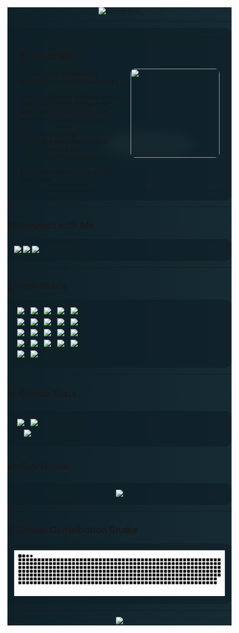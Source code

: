 <!-- Background with Moving Clouds -->
<div style="position:relative;">
  <div style="position:absolute; top:0; left:0; width:100%; height:100%; z-index:-1; overflow:hidden;">
    <div style="position:absolute; top:0; left:0; width:500%; height:100%; background: linear-gradient(to right, #0f2027, #203a43, #2c5364); animation: cloudMove 60s linear infinite;">
      <div style="position:absolute; top:20%; left:0; width:100%; height:100%;">
        <div style="position:absolute; width:200px; height:60px; background:rgba(255,255,255,0.1); border-radius:50%; filter:blur(10px); left:10%;"></div>
        <div style="position:absolute; width:300px; height:80px; background:rgba(255,255,255,0.15); border-radius:50%; filter:blur(12px); left:30%; top:30%;"></div>
        <div style="position:absolute; width:250px; height:70px; background:rgba(255,255,255,0.1); border-radius:50%; filter:blur(8px); left:50%; top:15%;"></div>
        <div style="position:absolute; width:180px; height:50px; background:rgba(255,255,255,0.1); border-radius:50%; filter:blur(6px); left:70%; top:25%;"></div>
        <div style="position:absolute; width:350px; height:90px; background:rgba(255,255,255,0.1); border-radius:50%; filter:blur(15px); left:90%; top:10%;"></div>
      </div>
    </div>
  </div>

  <style>
    @keyframes cloudMove {
      0% { transform: translateX(0); }
      100% { transform: translateX(-40%); }
    }
  </style>

<!-- Header Typing Animation -->
<div align="center" style="position:relative; z-index:1;">
  <img src="https://readme-typing-svg.herokuapp.com?font=Fira+Code&duration=3000&pause=1000&color=00F7FF&center=true&vCenter=true&width=500&lines=Hey+I'm+Keshav+S;Fullstack+Dev+%7C+ML+%26+IoT+Enthusiast;Welcome+to+my+GitHub+space+%F0%9F%92%AB" alt="Typing SVG" />
</div>

---

<table style="background:rgba(15,32,39,0.7); backdrop-filter:blur(5px); border-radius:15px; padding:20px; position:relative; z-index:1;">
  <tr>
    <td width="65%">
      <h2>💫 About Me</h2>
      <p>
        I'm <strong>Keshav S</strong>, a passionate developer and curious builder. 👨‍💻<br><br>
        I love engineering solutions across layers — frontend UI, backend APIs, hardware with logic, and smart ML-powered systems.<br><br>
        Currently exploring:<br>
        ▸ Full Stack Web Development<br>
        ▸ Embedded AI & IoT<br>
        ▸ Real-world ML Applications<br><br>
        🤝 Open to collaborations and cool tech ideas!
      </p>
    </td>
    <td align="center">
      <img src="https://media3.giphy.com/media/FcqKy4Kj7XOK0hCW4g/giphy.gif" width="200px" height="200px" style="border-radius:10px;" />
    </td>
  </tr>
</table>

---

## 🌐 Connect with Me  
<p style="background:rgba(15,32,39,0.7); backdrop-filter:blur(5px); border-radius:15px; padding:15px; position:relative; z-index:1;">
  <a href="mailto:kodewithkeshav@gmail.com"><img src="https://img.shields.io/badge/Gmail-D14836?style=for-the-badge&logo=gmail&logoColor=white"/></a>
  <a href="https://instagram.com/_.keshav1023.___"><img src="https://img.shields.io/badge/Instagram-%23E4405F.svg?style=for-the-badge&logo=Instagram&logoColor=white"/></a>
  <a href="https://linkedin.com/in/keshav-s-545345266"><img src="https://img.shields.io/badge/LinkedIn-%230077B5.svg?style=for-the-badge&logo=linkedin&logoColor=white"/></a>
</p>

---

## 🧰 Tech Stack

<table style="background:rgba(15,32,39,0.7); backdrop-filter:blur(5px); border-radius:15px; padding:15px; position:relative; z-index:1;">
  <tr>
    <td><img src="https://img.shields.io/badge/C-%2300599C.svg?style=for-the-badge&logo=c&logoColor=white"/></td>
    <td><img src="https://img.shields.io/badge/C++-%2300599C.svg?style=for-the-badge&logo=c%2B%2B&logoColor=white"/></td>
    <td><img src="https://img.shields.io/badge/Python-3670A0?style=for-the-badge&logo=python&logoColor=ffdd54"/></td>
    <td><img src="https://img.shields.io/badge/Java-%23ED8B00.svg?style=for-the-badge&logo=openjdk&logoColor=white"/></td>
    <td><img src="https://img.shields.io/badge/Dart-%230175C2.svg?style=for-the-badge&logo=dart&logoColor=white"/></td>
  </tr>
  <tr>
    <td><img src="https://img.shields.io/badge/HTML5-%23E34F26.svg?style=for-the-badge&logo=html5&logoColor=white"/></td>
    <td><img src="https://img.shields.io/badge/CSS3-%231572B6.svg?style=for-the-badge&logo=css3&logoColor=white"/></td>
    <td><img src="https://img.shields.io/badge/JavaScript-%23323330.svg?style=for-the-badge&logo=javascript&logoColor=%23F7DF1E"/></td>
    <td><img src="https://img.shields.io/badge/React-%2320232a.svg?style=for-the-badge&logo=react&logoColor=%2361DAFB"/></td>
    <td><img src="https://img.shields.io/badge/Flutter-%2302569B.svg?style=for-the-badge&logo=Flutter&logoColor=white"/></td>
  </tr>
  <tr>
    <td><img src="https://img.shields.io/badge/Node.js-6DA55F?style=for-the-badge&logo=node.js&logoColor=white"/></td>
    <td><img src="https://img.shields.io/badge/Express.js-%23404d59.svg?style=for-the-badge&logo=express&logoColor=%2361DAFB"/></td>
    <td><img src="https://img.shields.io/badge/MongoDB-%234ea94b.svg?style=for-the-badge&logo=mongodb&logoColor=white"/></td>
    <td><img src="https://img.shields.io/badge/MySQL-4479A1.svg?style=for-the-badge&logo=mysql&logoColor=white"/></td>
    <td><img src="https://img.shields.io/badge/Firebase-a08021?style=for-the-badge&logo=firebase&logoColor=ffcd34"/></td>
  </tr>
  <tr>
    <td><img src="https://img.shields.io/badge/TailwindCSS-%2338B2AC.svg?style=for-the-badge&logo=tailwind-css&logoColor=white"/></td>
    <td><img src="https://img.shields.io/badge/Bootstrap-%238511FA.svg?style=for-the-badge&logo=bootstrap&logoColor=white"/></td>
    <td><img src="https://img.shields.io/badge/OpenCV-%23white.svg?style=for-the-badge&logo=opencv&logoColor=white"/></td>
    <td><img src="https://img.shields.io/badge/TensorFlow-%23FF6F00.svg?style=for-the-badge&logo=TensorFlow&logoColor=white"/></td>
    <td><img src="https://img.shields.io/badge/Numpy-%23013243.svg?style=for-the-badge&logo=numpy&logoColor=white"/></td>
  </tr>
  <tr>
    <td><img src="https://img.shields.io/badge/Pandas-%23150458.svg?style=for-the-badge&logo=pandas&logoColor=white"/></td>
    <td><img src="https://img.shields.io/badge/Matplotlib-%23ffffff.svg?style=for-the-badge&logo=Matplotlib&logoColor=black"/></td>
  </tr>
</table>

---

## 📊 GitHub Stats  

<div align="center" style="position:relative; z-index:1;">

  <table style="background:rgba(15,32,39,0.7); backdrop-filter:blur(5px); border-radius:15px; padding:15px;">
    <tr>
      <td align="center" width="50%">
        <img src="https://github-readme-stats.vercel.app/api?username=kodewithkeshav&show_icons=true&theme=tokyonight&hide_border=false&count_private=true" width="95%" />
      </td>
      <td align="center" width="50%">
        <img src="https://streak-stats.demolab.com/?user=kodewithkeshav&theme=tokyonight&hide_border=false" width="95%" />
      </td>
    </tr>
    <tr>
      <td colspan="2" align="center">
        <!-- Enhanced Contribution Graph -->
        <img src="https://github-readme-activity-graph.vercel.app/graph?username=kodewithkeshav&theme=react-dark&bg_color=0d1117&hide_border=true&area=true&custom_title=My%20Contribution%20Graph&area_color=00f7ff&color=00f7ff&line=00f7ff&point=ffffff" width="100%"/>
      </td>
    </tr>
  </table>

</div>

## ✍️ Dev Quote
<p align="center" style="background:rgba(15,32,39,0.7); backdrop-filter:blur(5px); border-radius:15px; padding:15px; position:relative; z-index:1;">
  <img src="https://quotes-github-readme.vercel.app/api?type=horizontal&theme=radical"/>
</p>

---

## 🐍 GitHub Contribution Snake
<div style="background:rgba(15,32,39,0.7); backdrop-filter:blur(5px); border-radius:15px; padding:15px; position:relative; z-index:1;">
<picture>
  <source media="(prefers-color-scheme: dark)" srcset="https://raw.githubusercontent.com/KodeWithKeshav/KodeWithKeshav/output/github-snake-dark.svg" />
  <source media="(prefers-color-scheme: light)" srcset="https://raw.githubusercontent.com/KodeWithKeshav/KodeWithKeshav/output/github-snake.svg" />
  <img alt="GitHub Snake Animation" src="https://raw.githubusercontent.com/KodeWithKeshav/KodeWithKeshav/output/github-snake.svg" />
</picture>
</div>

---

<p align="center" style="position:relative; z-index:1;">
  <img src="https://capsule-render.vercel.app/api?type=waving&color=gradient&height=100&section=footer"/>
</p>
</div>